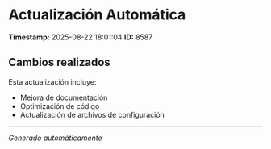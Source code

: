 # Actualización Automática

**Timestamp:** 2025-08-22 18:01:04
**ID:** 8587

## Cambios realizados

Esta actualización incluye:
- Mejora de documentación
- Optimización de código
- Actualización de archivos de configuración

---
*Generado automáticamente*
